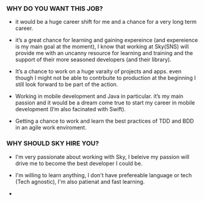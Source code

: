 ### WHY DO YOU WANT THIS JOB?

* it would be a huge career shift for me and a chance for a very long term career.

* it’s a great chance for learning and gaining expereince (and expereience is my main goal at the moment), I know that working at Sky(SNS) will provide me with an uncanny resource for learning and training and the support of their more seasoned developers (and their library).

* It’s a chance to work on a huge varaity of projects and apps. even though I might not be able to contrbuite to production at the beginning I still look forward to be part of the action.

* Working in mobile development and Java in particular. it’s my main passion and it would be a dream come true to start my career in mobile development (I’m also facinated with Swift).

* Getting a chance to work and learn the best practices of TDD and BDD in an agile work enviroment.

### WHY SHOULD SKY HIRE YOU?

* I'm very passionate about working with Sky, I beleive my passion will drive me to become the best developer I could be.

* I'm willing to learn anything, I don't have prefereable language or tech (Tech agnostic), I'm also patienat and fast learning.
*
